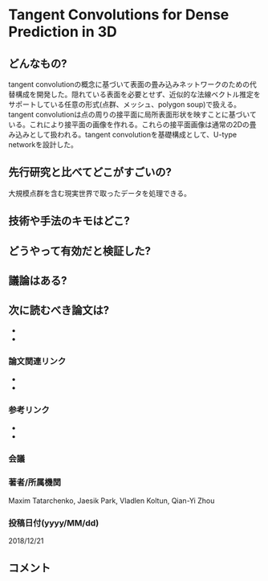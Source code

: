 # Tangent Convolutions for Dense Prediction in 3D

## どんなもの?
tangent convolutionの概念に基づいて表面の畳み込みネットワークのための代替構成を開発した。隠れている表面を必要とせず、近似的な法線ベクトル推定をサポートしている任意の形式(点群、メッシュ、polygon soup)で扱える。
tangent convolutionは点の周りの接平面に局所表面形状を映すことに基づいている。これにより接平面の画像を作れる。これらの接平面画像は通常の2Dの畳み込みとして扱われる。tangent convolutionを基礎構成として、U-type networkを設計した。

## 先行研究と比べてどこがすごいの?
大規模点群を含む現実世界で取ったデータを処理できる。

## 技術や手法のキモはどこ?

## どうやって有効だと検証した?

## 議論はある?

## 次に読むべき論文は?
- 
-

### 論文関連リンク
-
-

### 参考リンク
-
-
### 会議

### 著者/所属機関
Maxim Tatarchenko, Jaesik Park, Vladlen Koltun, Qian-Yi Zhou

### 投稿日付(yyyy/MM/dd)
2018/12/21

## コメント
